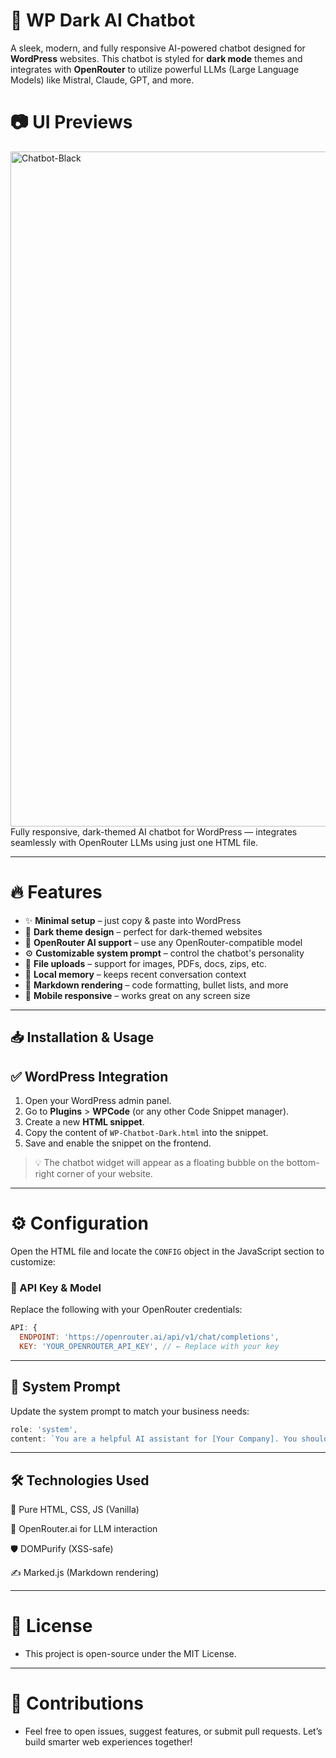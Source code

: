 # 🧠 WP Dark AI Chatbot

A sleek, modern, and fully responsive AI-powered chatbot designed for **WordPress** websites. This chatbot is styled for **dark mode** themes and integrates with **OpenRouter** to utilize powerful LLMs (Large Language Models) like Mistral, Claude, GPT, and more.

# 📷 UI Previews
<img width="1920" height="1080" alt="Chatbot-Black" src="https://github.com/user-attachments/assets/a050ef27-dac6-4bab-b4e6-5fe7995c1403" />
Fully responsive, dark-themed AI chatbot for WordPress — integrates seamlessly with OpenRouter LLMs using just one HTML file.


---

# 🔥 Features

- ✨ **Minimal setup** – just copy & paste into WordPress
- 🎨 **Dark theme design** – perfect for dark-themed websites
- 🤖 **OpenRouter AI support** – use any OpenRouter-compatible model
- ⚙️ **Customizable system prompt** – control the chatbot's personality
- 📁 **File uploads** – support for images, PDFs, docs, zips, etc.
- 💾 **Local memory** – keeps recent conversation context
- 📝 **Markdown rendering** – code formatting, bullet lists, and more
- 📱 **Mobile responsive** – works great on any screen size

---

## 📥 Installation & Usage

## ✅ WordPress Integration

1. Open your WordPress admin panel.
2. Go to **Plugins** > **WPCode** (or any other Code Snippet manager).
3. Create a new **HTML snippet**.
4. Copy the content of `WP-Chatbot-Dark.html` into the snippet.
5. Save and enable the snippet on the frontend.

> 💡 The chatbot widget will appear as a floating bubble on the bottom-right corner of your website.

---

# ⚙️ Configuration

Open the HTML file and locate the `CONFIG` object in the JavaScript section to customize:

### 🔐 API Key & Model

Replace the following with your OpenRouter credentials:

```javascript
API: {
  ENDPOINT: 'https://openrouter.ai/api/v1/chat/completions',
  KEY: 'YOUR_OPENROUTER_API_KEY', // ← Replace with your key
```
-------------------------------------------------------------
## 🧠 System Prompt
Update the system prompt to match your business needs:
```javascript
role: 'system',
content: `You are a helpful AI assistant for [Your Company]. You should...`
```
-------------------------------------------------------

## 🛠 Technologies Used

📄 Pure HTML, CSS, JS (Vanilla)

🧠 OpenRouter.ai for LLM interaction

🛡️ DOMPurify (XSS-safe)

✍️ Marked.js (Markdown rendering)

------------------------------------------

# 📜 License

- This project is open-source under the MIT License.

--------------------------------------------------------------

# 🤝 Contributions

- Feel free to open issues, suggest features, or submit pull requests. Let’s build smarter web experiences together!

  



